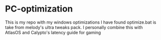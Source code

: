 # PC-optimization
This is my repo with my windows optimizations I have found
optimize.bat is take from melody's ultra tweaks pack. I personally combine this with AtlasOS and Calypto's latency guide for gaming 
